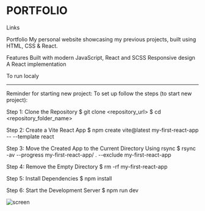 # PORTFOLIO

Links

Portfolio
My personal website showcasing my previous projects, built using HTML, CSS & React.

Features
    Built with modern JavaScript, React and SCSS
    Responsive design
    A React implementation

To run localy


-  -  -  -  -  -  -  -  -  -  -  -  -  -  -  -  -  

Reminder for starting new project:
To set up follow the steps (to start new project):

Step 1: Clone the Repository $ git clone <repository_url> $ cd <repository_folder_name>

Step 2: Create a Vite React App $ npm create vite@latest my-first-react-app -- --template react

Step 3: Move the Created App to the Current Directory Using rsync $ rsync -av --progress my-first-react-app/ . --exclude my-first-react-app

Step 4: Remove the Empty Directory $ rm -rf my-first-react-app

Step 5: Install Dependencies $ npm install

Step 6: Start the Development Server $ npm run dev

![screen](https://github.com/user-attachments/assets/dc6447f3-19c0-4ecc-be13-624a95f5ac03)
